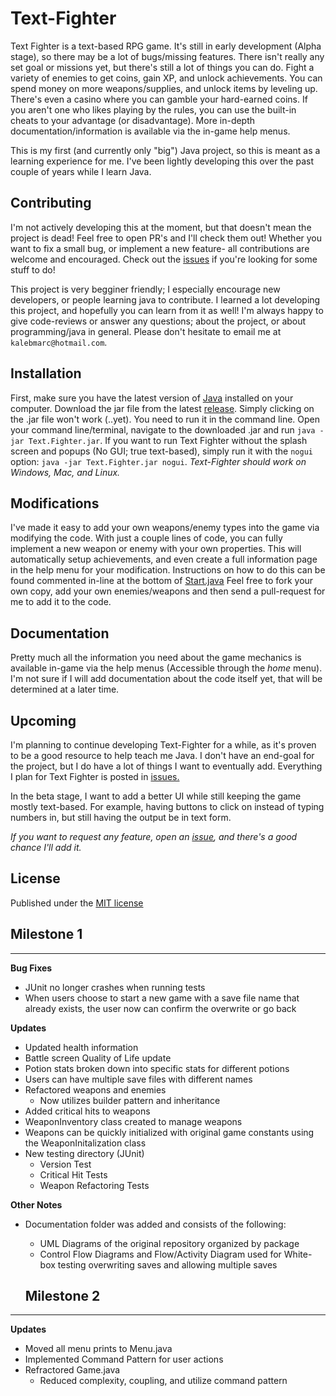 Text-Fighter
==========

Text Fighter is a text-based RPG game. It's still in early development (Alpha stage), so there may be a lot of bugs/missing features. There isn't really any set goal or missions yet, but there's still a lot of things you can do. Fight a variety of enemies to get coins, gain XP, and unlock achievements. You can spend money on more weapons/supplies, and unlock items by leveling up. There's even a casino where you can gamble your hard-earned coins. If you aren't one who likes playing by the rules, you can use the built-in cheats to your advantage (or disadvantage). More in-depth documentation/information is available via the in-game help menus.


This is my first (and currently only "big") Java project, so this is meant as a learning experience for me. I've been lightly developing this over the past couple of years while I learn Java. 

Contributing
-------------
I'm not actively developing this at the moment, but that doesn't mean the project is dead! Feel free to open PR's and I'll check them out! Whether you want to fix a small bug, or implement a new feature- all contributions are welcome and encouraged. Check out the [issues](https://github.com/hhaslam11/Text-Fighter/issues) if you're looking for some stuff to do!

This project is very begginer friendly; I especially encourage new developers, or people learning java to contribute. I learned a lot developing this project, and hopefully you can learn from it as well! I'm always happy to give code-reviews or answer any questions; about the project, or about programming/java in general. Please don't hesitate to email me at `kalebmarc@hotmail.com`.


Installation
----------------
First, make sure you have the latest version of [Java](https://www.java.com) installed on your computer. Download the jar file from the latest [release](https://github.com/hhaslam11/Text-Fighter/releases). 
Simply clicking on the .jar file won't work (..yet). You need to run it in the command line.
Open your command line/terminal, navigate to the downloaded .jar and run `java -jar Text.Fighter.jar`. If you want to run Text Fighter without the splash screen and popups (No GUI; true text-based), simply run it with the `nogui` option: `java -jar Text.Fighter.jar nogui`.
*Text-Fighter should work on Windows, Mac, and Linux.* 

Modifications
-------------------
I've made it easy to add your own weapons/enemy types into the game via modifying the code. With just a couple lines of code, you can fully implement a new weapon or enemy with your own properties. This will automatically setup achievements, and even create a full information page in the help menu for your modification. Instructions on how to do this can be found commented in-line at the bottom of [Start.java](https://github.com/hhaslam11/Text-Fighter/blob/master/src/com/hotmail/kalebmarc/textfighter/main/Start.java)
 Feel free to fork your own copy, add your own enemies/weapons and then send a pull-request for me to add it to the code.

Documentation
---------------------
Pretty much all the information you need about the game mechanics is available in-game via the help menus (Accessible through the *home* menu). I'm not sure if I will add documentation about the code itself yet, that will be determined at a later time.

Upcoming
--------------
I'm planning to continue developing Text-Fighter for a while, as it's proven to be a good resource to help teach me Java. I don't have an end-goal for the project, but I do have a lot of things I want to eventually add. Everything I plan for Text Fighter is posted in [issues.](https://github.com/hhaslam11/Text-Fighter/issues)


In the beta stage, I want to add a better UI while still keeping the game mostly text-based. For example, having buttons to click on instead of typing numbers in, but still having the output be in text form.

*If you want to request any feature, open an [issue](https://github.com/hhaslam11/Text-Fighter/issues), and there's a good chance I'll add it.*

License
--------------
Published under the [MIT license](https://github.com/hhaslam11/Text-Fighter/blob/master/LICENSE)

## Milestone 1
--------------
**Bug Fixes**
- JUnit no longer crashes when running tests
- When users choose to start a new game with a save file name that already exists, the user now can confirm the overwrite or go back

**Updates**
- Updated health information
- Battle screen Quality of Life update
- Potion stats broken down into specific stats for different potions
- Users can have multiple save files with different names
- Refactored weapons and enemies
  * Now utilizes builder pattern and inheritance
- Added critical hits to weapons
- WeaponInventory class created to manage weapons
- Weapons can be quickly initialized with original game constants using the WeaponInitalization class
- New testing directory (JUnit)
  * Version Test
  * Critical Hit Tests
  * Weapon Refactoring Tests

**Other Notes**
- Documentation folder was added and consists of the following:
  * UML Diagrams of the original repository organized by package
  * Control Flow Diagrams and Flow/Activity Diagram used for White-box testing overwriting saves and allowing multiple saves
  
  ## Milestone 2
--------------
**Updates**
- Moved all menu prints to Menu.java
- Implemented Command Pattern for user actions
- Refractored Game.java
  * Reduced complexity, coupling, and utilize command pattern
